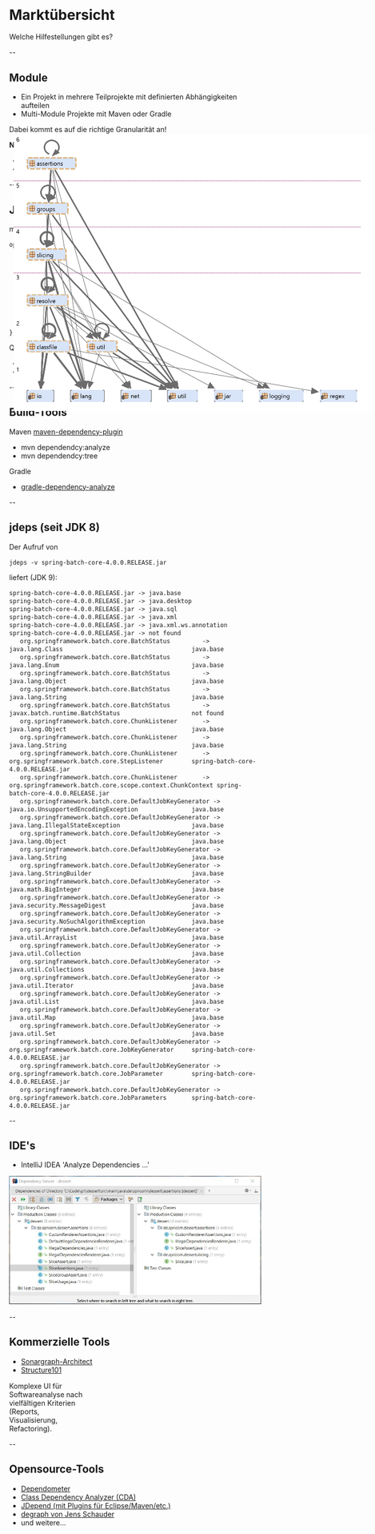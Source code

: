 ## &nbsp;

# Marktübersicht

Welche Hilfestellungen gibt es?

--

## Module

- Ein Projekt in mehrere Teilprojekte mit definierten Abhängigkeiten aufteilen
- Multi-Module Projekte mit Maven oder Gradle
 
Dabei kommt es auf die richtige Granularität an!

**Nachteile:**
- Änderung bestehender Komponentenarchitektur schwierig
- Vermischung von Ebenen/Zuständigkeiten

--

## Java 9 Module

module-info.java:

    open module com.example.foo {
        requires com.example.foo.http;
        requires java.logging;
    
        requires transitive com.example.foo.network;
     
        exports com.example.foo.bar;
        exports com.example.foo.internal to com.example.foo.probe;
    
        uses com.example.foo.spi.Intf;
        provides com.example.foo.spi.Intf with com.example.foo.Impl;
    }

Quelle: https://docs.oracle.com/javase/specs/jls/se9/html/jls-7.html#jls-7.7

- Berücksichtigt auch Laufzeitabhängigkeiten
- Granularität: Packages

--

## Build-Tools

Maven [maven-dependency-plugin](https://maven.apache.org/plugins/maven-dependency-plugin/source-repository.html)
- mvn dependendcy:analyze
- mvn dependendcy:tree
  
Gradle
- [gradle-dependency-analyze](https://stackoverflow.com/questions/48377905/is-there-a-gradle-plugin-equivalent-of-mvn-dependencyanalyze)

--

## jdeps (seit JDK 8)

Der Aufruf von

    jdeps -v spring-batch-core-4.0.0.RELEASE.jar 

liefert (JDK 9):

    spring-batch-core-4.0.0.RELEASE.jar -> java.base
    spring-batch-core-4.0.0.RELEASE.jar -> java.desktop
    spring-batch-core-4.0.0.RELEASE.jar -> java.sql
    spring-batch-core-4.0.0.RELEASE.jar -> java.xml
    spring-batch-core-4.0.0.RELEASE.jar -> java.xml.ws.annotation
    spring-batch-core-4.0.0.RELEASE.jar -> not found
       org.springframework.batch.core.BatchStatus         -> java.lang.Class                                    java.base
       org.springframework.batch.core.BatchStatus         -> java.lang.Enum                                     java.base
       org.springframework.batch.core.BatchStatus         -> java.lang.Object                                   java.base
       org.springframework.batch.core.BatchStatus         -> java.lang.String                                   java.base
       org.springframework.batch.core.BatchStatus         -> javax.batch.runtime.BatchStatus                    not found
       org.springframework.batch.core.ChunkListener       -> java.lang.Object                                   java.base
       org.springframework.batch.core.ChunkListener       -> java.lang.String                                   java.base
       org.springframework.batch.core.ChunkListener       -> org.springframework.batch.core.StepListener        spring-batch-core-4.0.0.RELEASE.jar
       org.springframework.batch.core.ChunkListener       -> org.springframework.batch.core.scope.context.ChunkContext spring-batch-core-4.0.0.RELEASE.jar
       org.springframework.batch.core.DefaultJobKeyGenerator -> java.io.UnsupportedEncodingException               java.base
       org.springframework.batch.core.DefaultJobKeyGenerator -> java.lang.IllegalStateException                    java.base
       org.springframework.batch.core.DefaultJobKeyGenerator -> java.lang.Object                                   java.base
       org.springframework.batch.core.DefaultJobKeyGenerator -> java.lang.String                                   java.base
       org.springframework.batch.core.DefaultJobKeyGenerator -> java.lang.StringBuilder                            java.base
       org.springframework.batch.core.DefaultJobKeyGenerator -> java.math.BigInteger                               java.base
       org.springframework.batch.core.DefaultJobKeyGenerator -> java.security.MessageDigest                        java.base
       org.springframework.batch.core.DefaultJobKeyGenerator -> java.security.NoSuchAlgorithmException             java.base
       org.springframework.batch.core.DefaultJobKeyGenerator -> java.util.ArrayList                                java.base
       org.springframework.batch.core.DefaultJobKeyGenerator -> java.util.Collection                               java.base
       org.springframework.batch.core.DefaultJobKeyGenerator -> java.util.Collections                              java.base
       org.springframework.batch.core.DefaultJobKeyGenerator -> java.util.Iterator                                 java.base
       org.springframework.batch.core.DefaultJobKeyGenerator -> java.util.List                                     java.base
       org.springframework.batch.core.DefaultJobKeyGenerator -> java.util.Map                                      java.base
       org.springframework.batch.core.DefaultJobKeyGenerator -> java.util.Set                                      java.base
       org.springframework.batch.core.DefaultJobKeyGenerator -> org.springframework.batch.core.JobKeyGenerator     spring-batch-core-4.0.0.RELEASE.jar
       org.springframework.batch.core.DefaultJobKeyGenerator -> org.springframework.batch.core.JobParameter        spring-batch-core-4.0.0.RELEASE.jar
       org.springframework.batch.core.DefaultJobKeyGenerator -> org.springframework.batch.core.JobParameters       spring-batch-core-4.0.0.RELEASE.jar

--

## IDE's

- IntelliJ IDEA 'Analyze Dependencies ...'

<img class="plain" src="images/intellij-dependencies.jpg"/>
 
--

## Kommerzielle Tools

- [Sonargraph-Architect](https://www.hello2morrow.com/products/sonargraph/architect9)
- [Structure101](http://structure101.com/)

<div style="width: 30%; margin-top: 2ex;">
Komplexe UI für Softwareanalyse nach vielfältigen Kriterien (Reports, Visualisierung, Refactoring).
</div>

<img class="plain" src="images/sonargraph-dessert.png" style="position: fixed; top: 10%; right: 0"/>

--

## Opensource-Tools

- [Dependometer](https://sourceforge.net/projects/dependometer/)
- [Class Dependency Analyzer (CDA)](http://www.dependency-analyzer.org/)
- [JDepend (mit Plugins für Eclipse/Maven/etc.)](http://mcs.une.edu.au/doc/jdepend/docs/JDepend.html)
- [degraph von Jens Schauder](http://blog.schauderhaft.de/degraph/)
- und weitere...


